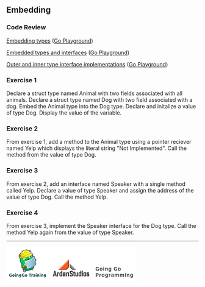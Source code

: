 ## Embedding

### Code Review

[Embedding types](example1/example1.go) ([Go Playground](http://play.golang.org/p/AQlYR3zQqw))

[Embedded types and interfaces](example2/example2.go) ([Go Playground](http://play.golang.org/p/8vI4KDm2sG))

[Outer and inner type interface implementations](example3/example3.go) ([Go Playground](http://play.golang.org/p/W89veLizhb))

### Exercise 1
Declare a struct type named Animal with two fields associated with all animals. Declare a struct type named Dog with two field associated with a dog. Embed the Animal type into the Dog type. Declare and initalize a value of type Dog. Display the value of the variable.

### Exercise 2
From exercise 1, add a method to the Animal type using a pointer reciever named Yelp which displays the literal string "Not Implemented". Call the method from the value of type Dog.

### Exercise 3
From exercise 2, add an interface named Speaker with a single method called Yelp. Declare a value of type Speaker and assign the address of the value of type Dog. Call the method Yelp.

### Exercise 4
From exercise 3, implement the Speaker interface for the Dog type. Call the method Yelp again from the value of type Speaker.

___
[![GoingGo Training](../../00-slides/images/ggt_logo.png)](http://www.goinggotraining.net)
[![Ardan Studios](../../00-slides/images/ardan_logo.png)](http://www.ardanstudios.com)
[![GoingGo Blog](../../00-slides/images/ggb_logo.png)](http://www.goinggo.net)